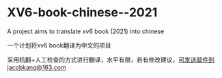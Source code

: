 # XV6-book-chinese--2021
A project aims to translate xv6 book (2021) into chinese

一个计划将xv6 book翻译为中文的项目

采用机翻+人工检查的方式进行翻译，水平有限，若有修改建议，可发送邮件到jacobkang@163.com
